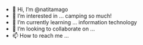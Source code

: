 - 👋 Hi, I’m @natitamago
- 👀 I’m interested in ... camping so much!
- 🌱 I’m currently learning ... information technology
- 💞️ I’m looking to collaborate on ...
- 📫 How to reach me ...

<!---
natitamago/natitamago is a ✨ special ✨ repository because its `README.md` (this file) appears on your GitHub profile.
You can click the Preview link to take a look at your changes.
--->
